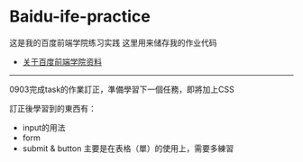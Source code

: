 # Baidu-ife-practice
这是我的百度前端学院练习实践
这里用来储存我的作业代码

* [关于百度前端学院资料](http://ife.baidu.com/)

---
0903完成task的作業訂正，準備學習下一個任務，即將加上CSS

訂正後學習到的東西有：
- input的用法
- form
- submit & button
主要是在表格（單）的使用上，需要多練習
